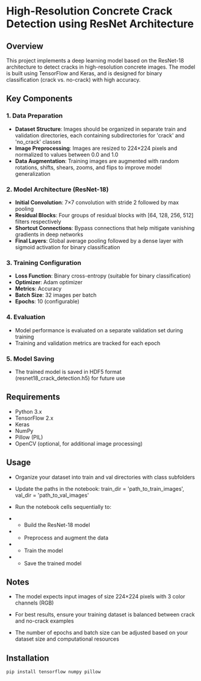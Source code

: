 # High-Resolution Concrete Crack Detection using ResNet Architecture

## Overview
This project implements a deep learning model based on the ResNet-18 architecture to detect cracks in high-resolution concrete images. The model is built using TensorFlow and Keras, and is designed for binary classification (crack vs. no-crack) with high accuracy.

## Key Components

### 1. Data Preparation
- **Dataset Structure**: Images should be organized in separate train and validation directories, each containing subdirectories for 'crack' and 'no_crack' classes
- **Image Preprocessing**: Images are resized to 224×224 pixels and normalized to values between 0.0 and 1.0
- **Data Augmentation**: Training images are augmented with random rotations, shifts, shears, zooms, and flips to improve model generalization

### 2. Model Architecture (ResNet-18)
- **Initial Convolution**: 7×7 convolution with stride 2 followed by max pooling
- **Residual Blocks**: Four groups of residual blocks with [64, 128, 256, 512] filters respectively
- **Shortcut Connections**: Bypass connections that help mitigate vanishing gradients in deep networks
- **Final Layers**: Global average pooling followed by a dense layer with sigmoid activation for binary classification

### 3. Training Configuration
- **Loss Function**: Binary cross-entropy (suitable for binary classification)
- **Optimizer**: Adam optimizer
- **Metrics**: Accuracy
- **Batch Size**: 32 images per batch
- **Epochs**: 10 (configurable)

### 4. Evaluation
- Model performance is evaluated on a separate validation set during training
- Training and validation metrics are tracked for each epoch

### 5. Model Saving
- The trained model is saved in HDF5 format (resnet18_crack_detection.h5) for future use

## Requirements
- Python 3.x
- TensorFlow 2.x
- Keras
- NumPy
- Pillow (PIL)
- OpenCV (optional, for additional image processing)

## Usage
- Organize your dataset into train and val directories with class subfolders

- Update the paths in the notebook: train_dir = 'path_to_train_images', val_dir = 'path_to_val_images'

- Run the notebook cells sequentially to:

- - Build the ResNet-18 model

- - Preprocess and augment the data

- - Train the model

- - Save the trained model

## Notes
- The model expects input images of size 224×224 pixels with 3 color channels (RGB)

- For best results, ensure your training dataset is balanced between crack and no-crack examples

- The number of epochs and batch size can be adjusted based on your dataset size and computational resources

## Installation
```bash
pip install tensorflow numpy pillow

